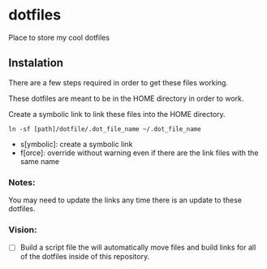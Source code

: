 # dotfiles
Place to store my cool dotfiles

## Instalation

There are a few steps required in order to get these files working.

These dotfiles are meant to be in the HOME directory in order to work.

Create a symbolic link to link these files into the HOME directory.

`ln -sf [path]/dotfile/.dot_file_name ~/.dot_file_name`
  - s[ymbolic]: create a symbolic link
  - f[orce]: override without warning even if there are the link files with the same name

### Notes:
You may need to update the links any time there is an update to these dotfiles.

### Vision:
  - [ ] Build a script file the will automatically move files and build links for all of the dotfiles inside of this repository.
